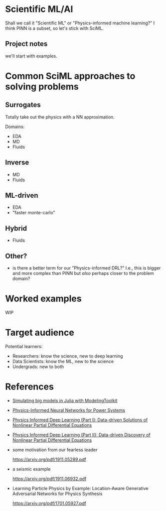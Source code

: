 # Scientific ML/AI

Shall we call it "Scientific ML" or "Physics-informed machine learning?"  I think
PINN is a subset, so let's stick with SciML.

## Project notes

we'll start with examples.


# Common SciML approaches to solving problems

## Surrogates

Totally take out the physics with a NN approximation.

Domains:

- EDA
- MD
- Fluids

## Inverse

- MD
- Fluids

## ML-driven

- EDA
- "faster monte-carlo"

## Hybrid

- Fluids

## Other?

- is there a better term for our "Physics-informed DRL?"
  I.e., this is bigger and more complex than PINN
  but _also_ perhaps closer to the problem domain?


# Worked examples

WIP

# Target audience

Potential learners:

- Researchers: know the science, new to deep learning
- Data Scientists: know the ML, new to the science
- Undergrads: new to both


# References

- [Simulating big models in Julia with ModelingToolkit](papers/mtk.md)
- [Physics-Informed Neural Networks for Power Systems](https://arxiv.org/pdf/1911.03737.pdf)
- [Physics Informed Deep Learning (Part I): Data-driven Solutions of Nonlinear Partial Differential Equations](https://arxiv.org/pdf/1711.10561.pdf)
- [Physics Informed Deep Learning (Part II): Data-driven Discovery of Nonlinear Partial Differential Equations](https://arxiv.org/pdf/1711.10566.pdf)
- some motivation from our fearless leader

    https://arxiv.org/pdf/1911.05289.pdf

- a seismic example

    https://arxiv.org/pdf/1911.06932.pdf

- Learning Particle Physics by Example: Location-Aware Generative Adversarial
  Networks for Physics Synthesis

    https://arxiv.org/pdf/1701.05927.pdf


